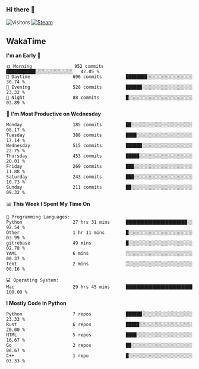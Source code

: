 ### Hi there 👋

![visitors](https://visitor-badge.glitch.me/badge?page_id=zhourunlai)
[![Steam](https://img.shields.io/badge/dynamic/json?url=https%3A%2F%2Fapi.swo.moe%2Fstats%2Fsteamgames%2F76561198285156854&query=count&color=0b1a37&label=Steam&labelColor=134375&logo=steam&suffix=+games&cacheSeconds=3600)](http://steamcommunity.com/profiles/76561198285156854)

## WakaTime
<!--START_SECTION:waka-->
**I'm an Early 🐤** 

```text
🌞 Morning                952 commits         ███████████░░░░░░░░░░░░░░   42.05 % 
🌆 Daytime                696 commits         ████████░░░░░░░░░░░░░░░░░   30.74 % 
🌃 Evening                528 commits         ██████░░░░░░░░░░░░░░░░░░░   23.32 % 
🌙 Night                  88 commits          █░░░░░░░░░░░░░░░░░░░░░░░░   03.89 % 
```
📅 **I'm Most Productive on Wednesday** 

```text
Monday                   185 commits         ██░░░░░░░░░░░░░░░░░░░░░░░   08.17 % 
Tuesday                  388 commits         ████░░░░░░░░░░░░░░░░░░░░░   17.14 % 
Wednesday                515 commits         ██████░░░░░░░░░░░░░░░░░░░   22.75 % 
Thursday                 453 commits         █████░░░░░░░░░░░░░░░░░░░░   20.01 % 
Friday                   269 commits         ███░░░░░░░░░░░░░░░░░░░░░░   11.88 % 
Saturday                 243 commits         ███░░░░░░░░░░░░░░░░░░░░░░   10.73 % 
Sunday                   211 commits         ██░░░░░░░░░░░░░░░░░░░░░░░   09.32 % 
```


📊 **This Week I Spent My Time On** 

```text
💬 Programming Languages: 
Python                   27 hrs 31 mins      ███████████████████████░░   92.54 % 
Other                    1 hr 11 mins        █░░░░░░░░░░░░░░░░░░░░░░░░   03.99 % 
gitrebase                49 mins             █░░░░░░░░░░░░░░░░░░░░░░░░   02.78 % 
YAML                     6 mins              ░░░░░░░░░░░░░░░░░░░░░░░░░   00.37 % 
Text                     2 mins              ░░░░░░░░░░░░░░░░░░░░░░░░░   00.16 % 

💻 Operating System: 
Mac                      29 hrs 45 mins      █████████████████████████   100.00 % 
```

**I Mostly Code in Python** 

```text
Python                   7 repos             ██████░░░░░░░░░░░░░░░░░░░   23.33 % 
Rust                     6 repos             █████░░░░░░░░░░░░░░░░░░░░   20.00 % 
HTML                     5 repos             ████░░░░░░░░░░░░░░░░░░░░░   16.67 % 
Go                       2 repos             ██░░░░░░░░░░░░░░░░░░░░░░░   06.67 % 
C++                      1 repo              █░░░░░░░░░░░░░░░░░░░░░░░░   03.33 % 
```




<!--END_SECTION:waka-->
